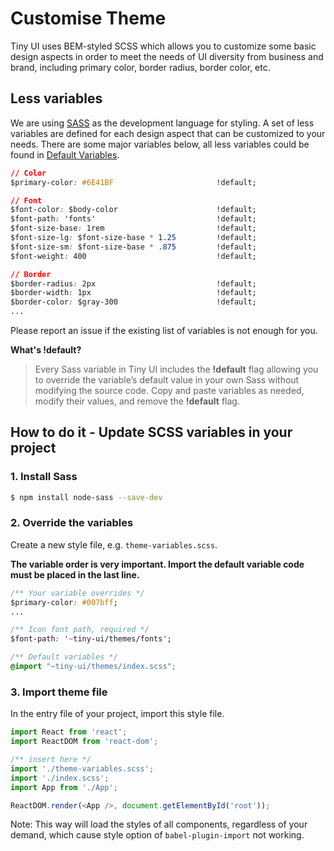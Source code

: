 # Customise Theme

Tiny UI uses BEM-styled SCSS which allows you to customize some basic design aspects in order to meet the needs of UI diversity from business and brand, including primary color, border radius, border color, etc.

## Less variables
We are using [SASS](https://sass-lang.com/) as the development language for styling. A set of less variables are defined for each design aspect that can be customized to your needs.
There are some major variables below, all less variables could be found in [Default Variables](https://github.com/wangdicoder/tiny-ui/blob/master/components/style/_variables.scss).

```css
// Color
$primary-color: #6E41BF                       !default;

// Font
$font-color: $body-color                      !default;
$font-path: 'fonts'                           !default;
$font-size-base: 1rem                         !default;
$font-size-lg: $font-size-base * 1.25         !default;
$font-size-sm: $font-size-base * .875         !default;
$font-weight: 400                             !default;

// Border
$border-radius: 2px                           !default;
$border-width: 1px                            !default;
$border-color: $gray-300                      !default;
...
```

Please report an issue if the existing list of variables is not enough for you.

**What's !default?**
> Every Sass variable in Tiny UI includes the **!default** flag allowing you to override the variable’s default value in your own Sass without modifying the source code. Copy and paste variables as needed, modify their values, and remove the **!default** flag.

## How to do it - Update SCSS variables in your project

### 1. Install Sass

```bash
$ npm install node-sass --save-dev
```

### 2. Override the variables

Create a new style file, e.g. `theme-variables.scss`.

**The variable order is very important. Import the default variable code must be placed in the last line.**

```css
/** Your variable overrides */
$primary-color: #007bff;
...

/** Icon font path, required */
$font-path: '~tiny-ui/themes/fonts';

/** Default variables */
@import "~tiny-ui/themes/index.scss";
```

### 3. Import theme file

In the entry file of your project, import this style file.

```js
import React from 'react';
import ReactDOM from 'react-dom';

/** insert here */
import './theme-variables.scss';
import './index.scss';
import App from './App';

ReactDOM.render(<App />, document.getElementById('root'));
```

Note: This way will load the styles of all components, regardless of your demand, which cause style option of `babel-plugin-import` not working.

